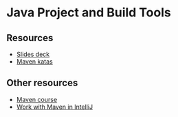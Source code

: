 # Java Project and Build Tools

## Resources

* [Slides deck](Build%20tools.pdf)
* [Maven katas](https://github.com/codurance/maven-katas)

## Other resources

* [Maven course](https://www.youtube.com/watch?v=x8sMN4tossY)
* [Work with Maven in IntelliJ](https://www.youtube.com/watch?v=pt3uB0sd5kY)
